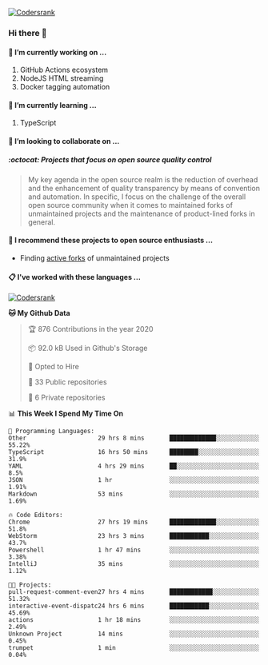 [![Codersrank](https://cdn.image4.io/matfax/c_scale,w_540/codersrank.png)](https://profile.codersrank.io/user/matfax)

### Hi there 👋

#### 🔭 I’m currently working on ...

1. GitHub Actions ecosystem
1. NodeJS HTML streaming
1. Docker tagging automation

#### 🌱 I’m currently learning ...

1. TypeScript

#### 👯 I’m looking to collaborate on ...

##### :octocat: Projects that focus on open source quality control
> My key agenda in the open source realm is the reduction of overhead and the enhancement of quality transparency by means of convention and automation. In specific, I focus on the challenge of the overall open source community when it comes to maintained forks of unmaintained projects and the maintenance of product-lined forks in general.

#### :rocket: I recommend these projects to open source enthusiasts ...

* Finding [active forks](https://github.com/techgaun/active-forks) of unmaintained projects

#### :clipboard: I've worked with these languages ...

[![Codersrank](https://cdn.image4.io/matfax/c_scale,w_760/languages.png)](https://profile.codersrank.io/user/matfax)

<!--START_SECTION:waka-->
**🐱 My Github Data** 

> 🏆 876 Contributions in the year 2020
 > 
> 📦 92.0 kB Used in Github's Storage 
 > 
> 💼 Opted to Hire
 > 
> 📜 33 Public repositories
 > 
> 🔑 6 Private repositories 

📊 **This Week I Spend My Time On** 

```text
💬 Programming Languages: 
Other                    29 hrs 8 mins       █████████████░░░░░░░░░░░░   55.22% 
TypeScript               16 hrs 50 mins      ████████░░░░░░░░░░░░░░░░░   31.9% 
YAML                     4 hrs 29 mins       ██░░░░░░░░░░░░░░░░░░░░░░░   8.5% 
JSON                     1 hr                ░░░░░░░░░░░░░░░░░░░░░░░░░   1.91% 
Markdown                 53 mins             ░░░░░░░░░░░░░░░░░░░░░░░░░   1.69%

🔥 Code Editors: 
Chrome                   27 hrs 19 mins      █████████████░░░░░░░░░░░░   51.8% 
WebStorm                 23 hrs 3 mins       ███████████░░░░░░░░░░░░░░   43.7% 
Powershell               1 hr 47 mins        ░░░░░░░░░░░░░░░░░░░░░░░░░   3.38% 
IntelliJ                 35 mins             ░░░░░░░░░░░░░░░░░░░░░░░░░   1.12%

🐱‍💻 Projects: 
pull-request-comment-even27 hrs 4 mins       ████████████░░░░░░░░░░░░░   51.32% 
interactive-event-dispatc24 hrs 6 mins       ███████████░░░░░░░░░░░░░░   45.69% 
actions                  1 hr 18 mins        ░░░░░░░░░░░░░░░░░░░░░░░░░   2.49% 
Unknown Project          14 mins             ░░░░░░░░░░░░░░░░░░░░░░░░░   0.45% 
trumpet                  1 min               ░░░░░░░░░░░░░░░░░░░░░░░░░   0.04%

```


<!--END_SECTION:waka-->

<!--
**matfax/matfax** is a ✨ _special_ ✨ repository because its `README.md` (this file) appears on your GitHub profile.

Here are some ideas to get you started:

- 🔭 I’m currently working on ...
- 🌱 I’m currently learning ...
- 👯 I’m looking to collaborate on ...
- 🤔 I’m looking for help with ...
- 💬 Ask me about ...
- 📫 How to reach me: ...
- 😄 Pronouns: ...
- ⚡ Fun fact: ...
-->
